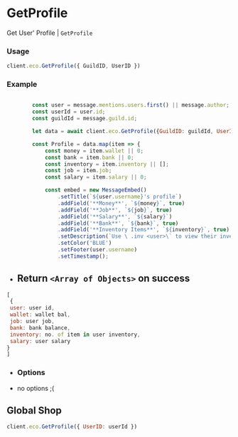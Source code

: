 # GetProfile

Get User' Profile | `GetProfile`

### Usage

```js
client.eco.GetProfile({ GuildID, UserID }) 
```

### Example

```js

		const user = message.mentions.users.first() || message.author;
		const userId = user.id;
		const guildId = message.guild.id;

		let data = await client.eco.GetProfile({GuildID: guildId, UserID: userId});

		const Profile = data.map(item => {
			const money = item.wallet || 0;
			const bank = item.bank || 0;
			const inventory = item.inventory || [];
			const job = item.job;
			const salary = item.salary || 0;

			const embed = new MessageEmbed()
				.setTitle(`${user.username}'s profile`)
				.addField('**Money**', `${money}`, true)
				.addField('**Job**', `${job}`, true)
				.addField('**Salary**', `${salary}`)
				.addField('**Bank**', `${bank}`, true)
				.addField('**Inventory Items**', `${inventory}`, true)
				.setDescription(`Use \ .inv <user>\` to view their inventory items.`)
				.setColor('BLUE')
				.setFooter(user.username)
				.setTimestamp();

```

- ## Return `<Array of Objects>` on success
 
```js
[
 { 
 user: user id,
 wallet: wallet bal,
 job: user job,
 bank: bank balance,
 inventory: no. of item in user inventory,
 salary: user salary
}
]
```

 - ### Options

- no options ;(

## Global Shop

```js
client.eco.GetProfile({ UserID: userId }) 
```